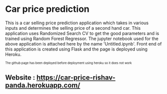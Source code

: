 # Car price prediction

This is a car selling price prediction application which takes in various inputs and determines the selling price of a second hand car. This application uses Randomized Search CV to get the good parameters and is trained using Random Forest Regressor. The jupyter notebook used for the above application is attached here by the name 'Untitled.ipynb'. Front end of this application is created using Flask and the page is deployed using Heroku.

<sub><sup>The github page has been deployed before deployment using heroku so it does not work </sup></sub> 

## Website : https://car-price-rishav-panda.herokuapp.com/
